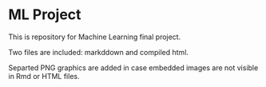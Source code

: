 ML Project
====================================

This is repository for Machine Learning final project.

Two files are included: markddown and compiled html.

Separted PNG graphics are added in case embedded images are not visible in Rmd or HTML files. 
